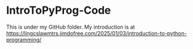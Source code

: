 # IntroToPyProg-Code
This is under my GitHub folder.
My introduction is at https://lingcslawmtrs.jimdofree.com/2025/01/03/introduction-to-python-programming/ 

